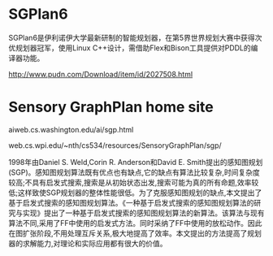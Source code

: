# SGPlan6


 SGPlan6是伊利诺伊大学最新研制的智能规划器，在第5界世界规划大赛中获得次优规划器冠军，使用Linux C++设计，需借助Flex和Bison工具提供对PDDL的编译器功能。

http://www.pudn.com/Download/item/id/2027508.html


# Sensory GraphPlan home site
aiweb.cs.washington.edu/ai/sgp.html

web.cs.wpi.edu/~nth/cs534/resources/SensoryGraphPlan/sgp/




1998年由Daniel S. Weld,Corin R. Anderson和David E. Smith提出的感知图规划(SGP)。感知图规划算法既有优点也有缺点,它的缺点有算法比较复杂,时间复杂度较高;不具有启发式搜索,搜索是从初始状态出发,搜索可能为真的所有命题,效率较低;这样致使SGP规划器的整体性能很低。为了克服感知图规划的缺点,本文提出了基于启发式搜索的感知图规划算法。《一种基于启发式搜索的感知图规划算法的研究与实现》提出了一种基于启发式搜索的感知图规划算法的新算法。该算法与现有算法不同,采用了FF中使用的启发式方法。同时采纳了FF中使用的放松动作。因此在图扩张阶段,不用处理互斥关系,极大地提高了效率。本文提出的方法提高了规划器的求解能力,对理论和实际应用都有很大的价值。 


